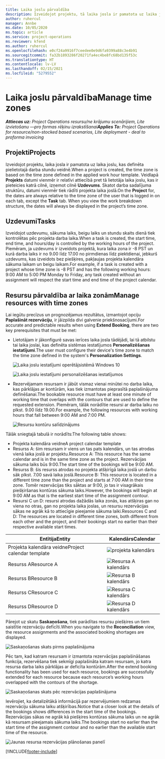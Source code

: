 ```yaml
---
title: Laika joslu pārvaldība
description: Izveidojot projektu, tā laika josla ir pamatota uz laika joslu, kas definēta pielietotajā darba stundu veidnē.
author: ruhercul
manager: Annbe
ms.date: 10/05/2020
ms.topic: article
ms.service: project-operations
ms.reviewer: kfend
ms.author: ruhercul
ms.openlocfilehash: e0cf24a9916f7ceedee0e9d6fa9399a88c3e4b91
ms.sourcegitcommit: fa32b1893286f20271fa4ec4be8fc68bd135f53c
ms.translationtype: HT
ms.contentlocale: lv-LV
ms.lasthandoff: 02/15/2021
ms.locfileid: "5279552"
---
```

# <a name="manage-time-zones"></a><span data-ttu-id="61857-103">Laika joslu pārvaldība</span><span class="sxs-lookup"><span data-stu-id="61857-103">Manage time zones</span></span>

<span data-ttu-id="61857-104">_**Attiecas uz:** Project Operations resursu/ne krājumu scenārijiem, Lite izvietošanu —pro formas rēķinu izrakstīšanai_</span><span class="sxs-lookup"><span data-stu-id="61857-104">_**Applies To:** Project Operations for resource/non-stocked based scenarios, Lite deployment - deal to proforma invoicing_</span></span>


## <a name="projects"></a><span data-ttu-id="61857-105">Projekti</span><span class="sxs-lookup"><span data-stu-id="61857-105">Projects</span></span>

<span data-ttu-id="61857-106">Izveidojot projektu, laika josla ir pamatota uz laika joslu, kas definēta pielietotajā darba stundu veidnē.</span><span class="sxs-lookup"><span data-stu-id="61857-106">When a project is created, the time zone is based on the time zone defined in the applied work hour template.</span></span> <span data-ttu-id="61857-107">Veidlapā **Projekts** datumi vienmēr ir relatīvi attiecībā pret tā lietotāja laika joslu, kas ir pieteicies katrā cilnē, izņemot cilnē **Uzdevums**. Skatot darba sadalījuma struktūru, datumi vienmēr tiek rādīti projekta laika joslā.</span><span class="sxs-lookup"><span data-stu-id="61857-107">On the **Project** for, the dates are always relative to the time zone of the user that is logged in on each tab, except the **Task** tab. When you view the work breakdown structure, the dates will always be displayed in the project’s time zone.</span></span>

## <a name="tasks"></a><span data-ttu-id="61857-108">Uzdevumi</span><span class="sxs-lookup"><span data-stu-id="61857-108">Tasks</span></span>

<span data-ttu-id="61857-109">Izveidojot uzdevumu, sākuma laiks, beigu laiks un stundu skaits dienā tiek kontrolētas pēc projekta darba laika.</span><span class="sxs-lookup"><span data-stu-id="61857-109">When a task is created, the start time, end time, and hours/day is controlled by the working hours of the project.</span></span> <span data-ttu-id="61857-110">Piemēram, ja uzdevums ir izveidots projektā, kura laika zona ir -8 PST un kurā darba laiks ir no 9.00 līdz 17.00 no pirmdienas līdz piektdienai, jebkurš uzdevums, kas izveidots bez piešķires, pakļaujas projekta kalendāra sākuma laikam un beigu laikam.</span><span class="sxs-lookup"><span data-stu-id="61857-110">For example, if a task is created with a project whose time zone is -8 PST and has the following working hours: 9:00 AM to 5:00 PM Monday to Friday, any task created without an assignment will respect the start time and end time of the project calendar.</span></span>

## <a name="manage-resources-with-time-zones"></a><span data-ttu-id="61857-111">Resursu pārvaldība ar laika zonām</span><span class="sxs-lookup"><span data-stu-id="61857-111">Manage resources with time zones</span></span>

<span data-ttu-id="61857-112">Lai iegūtu precīzus un prognozējamus rezultātus, izmantojot opciju **Paplašināt rezervāciju**, ir jāizpilda divi galvenie priekšnosacījumi.</span><span class="sxs-lookup"><span data-stu-id="61857-112">For accurate and predictable results when using **Extend Booking**, there are two key prerequisites that must be met:</span></span>  

- <span data-ttu-id="61857-113">Lietotājam ir jākonfigurē savas ierīces laika josla tādējādi, lai tā atbilstu tai laika joslai, kas definēta sistēmas iestatījumos **Personalizēšanas iestatījumi**.</span><span class="sxs-lookup"><span data-stu-id="61857-113">The user must configure their device's time zone to match the time zone defined in the system's **Personalization Settings**.</span></span>
 
  ![Laika joslu iestatījumi operētājsistēmā Windows 10](media/reconcile-assignments-03.png)

  ![Laika joslu iestatījumi personalizēšanas iestatījumos](media/reconcile-assignments-04.png)
 
- <span data-ttu-id="61857-116">Rezervējamam resursam ir jābūt vismaz vienai minūtei no darba laika, kas pārklājas ar kontūrām, kas tiek izmantotas pieprasītā paplašinājuma definēšanai.</span><span class="sxs-lookup"><span data-stu-id="61857-116">The bookable resource must have at least one minute of working time that overlaps with the contours that are used to define the requested extension.</span></span> <span data-ttu-id="61857-117">Piemēram, tālāk norādītie resursi ar darba laiku no plkst. 9.00 līdz 19.00.</span><span class="sxs-lookup"><span data-stu-id="61857-117">For example, the following resources with working hours that fall between 9:00 AM and 7:00 PM.</span></span> 

  ![Resursu kontūru salīdzinājums](media/reconcile-assignments-05.png)

<span data-ttu-id="61857-119">Tālāk sniegtajā tabulā ir norādīts:</span><span class="sxs-lookup"><span data-stu-id="61857-119">The following table shows:</span></span>

- <span data-ttu-id="61857-120">Projekta kalendāra veidne</span><span class="sxs-lookup"><span data-stu-id="61857-120">A project calendar template</span></span>
- <span data-ttu-id="61857-121">Resurss A: šim resursam ir viens un tas pats kalendārs, un tas atrodas vienā laika joslā ar projektu.</span><span class="sxs-lookup"><span data-stu-id="61857-121">Resource A: This resource has the same calendar and is in the same time zone as the project.</span></span> <span data-ttu-id="61857-122">Rezervācijas sākuma laiks būs 9:00.</span><span class="sxs-lookup"><span data-stu-id="61857-122">The start time of the bookings will be 9:00 AM.</span></span>
- <span data-ttu-id="61857-123">Resurss B: šis resurss atrodas no projekta atšķirīgā laika joslā un darbu sāk plkst. 7.00 savā laika joslā.</span><span class="sxs-lookup"><span data-stu-id="61857-123">Resource B: This resource is located in a different time zone than the project and starts at 7:00 AM in their time zone.</span></span> <span data-ttu-id="61857-124">Tomēr rezervācijas tiks sāktas ar 9:00, jo tas ir visagrākais piešķiršanas kontūras sākuma laiks.</span><span class="sxs-lookup"><span data-stu-id="61857-124">However, the bookings will begin at 9:00 AM as that is the earliest start time of the assignment contour.</span></span>
- <span data-ttu-id="61857-125">Resursi C un D: resursi atrodas dažādās laika zonās, kas atšķiras gan no viena no otras, gan no projekta laika joslas, un resursu rezervācijas sākas ne agrāk kā to attiecīgie pieejamie sākuma laiki.</span><span class="sxs-lookup"><span data-stu-id="61857-125">Resources C and D: The resources are located in different time zones, both different from each other and the project, and their bookings start no earlier than their respective available start times.</span></span>

|<span data-ttu-id="61857-126">Entītija</span><span class="sxs-lookup"><span data-stu-id="61857-126">Entity</span></span>  |<span data-ttu-id="61857-127">Kalendārs</span><span class="sxs-lookup"><span data-stu-id="61857-127">Calendar</span></span>  |
|-|-|
|<span data-ttu-id="61857-128">Projekta kalendāra veidne</span><span class="sxs-lookup"><span data-stu-id="61857-128">Project calendar template</span></span>   | ![projekta kalendārs](media/reconcile-assignments-06.png) |
|<span data-ttu-id="61857-130">Resurss A</span><span class="sxs-lookup"><span data-stu-id="61857-130">Resource A</span></span>  | ![Resursa A kalendārs](media/reconcile-assignments-06.png) |
|<span data-ttu-id="61857-132">Resurss B</span><span class="sxs-lookup"><span data-stu-id="61857-132">Resource B</span></span>  |  ![Resursa B kalendārs](media/reconcile-assignments-07.png) |
|<span data-ttu-id="61857-134">Resurss C</span><span class="sxs-lookup"><span data-stu-id="61857-134">Resource C</span></span>  |  ![Resursa C kalendārs](media/reconcile-assignments-08.png) |
|<span data-ttu-id="61857-136">Resurss D</span><span class="sxs-lookup"><span data-stu-id="61857-136">Resource D</span></span>  | ![Resursa D kalendārs](media/reconcile-assignments-09.png)  |
 
<span data-ttu-id="61857-138">Pārejot uz skatu **Saskaņošana**, tiek parādītas resursu piešķires un tiem saistītie rezervāciju deficīti.</span><span class="sxs-lookup"><span data-stu-id="61857-138">When you navigate to the **Reconciliation** view, the resource assignments and the associated booking shortages are displayed.</span></span>

![Saskaņošanas skats pirms paplašinājuma](media/reconcile-assignments-10.png)

<span data-ttu-id="61857-140">Pēc tam, kad katram resursam ir izmantota rezervācijas paplašināšanas funkcija, rezervēšana tiek sekmīgi paplašināta katram resursam, jo katra resursa darba laiks pārklājas ar deficīta kontūrām.</span><span class="sxs-lookup"><span data-stu-id="61857-140">After the extend booking functionality has been used for each resource, bookings are successfully extended for each resource because each resource’s working hours overlapped with the contours of the shortage.</span></span>

![Saskaņošanas skats pēc rezervācijas paplašinājuma](media/reconcile-assignments-11.png) 

<span data-ttu-id="61857-142">Ievērojiet, ka detalizētākā informācijā par rezervējumiem redzamas rezervāciju sākuma laiku atšķirības.</span><span class="sxs-lookup"><span data-stu-id="61857-142">Notice that a closer look at the details of the bookings shows differences in the start time of the bookings.</span></span> <span data-ttu-id="61857-143">Rezervācijas sākas ne agrāk kā piešķires kontūras sākuma laiks un ne agrāk kā resursam pieejamais sākuma laiks.</span><span class="sxs-lookup"><span data-stu-id="61857-143">The bookings start no earlier than the start time of the assignment contour and no earlier than the available start time of the resource.</span></span>

![Jaunas resursa rezervācijas plānošanas panelī](media/reconcile-assignments-12.png)


[!INCLUDE[footer-include](../includes/footer-banner.md)]